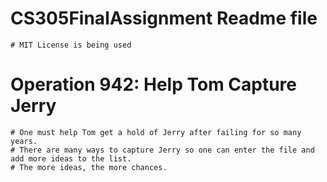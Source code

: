 # CS305FinalAssignment Readme file

    # MIT License is being used

# Operation 942: Help Tom Capture Jerry
    # One must help Tom get a hold of Jerry after failing for so many years.
    # There are many ways to capture Jerry so one can enter the file and add more ideas to the list.
    # The more ideas, the more chances.

